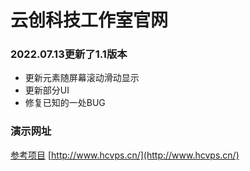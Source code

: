 # **云创科技工作室官网**


### 2022.07.13更新了1.1版本

- 更新元素随屏幕滚动滑动显示
- 更新部分UI
- 修复已知的一处BUG

### 演示网址

[参考项目](https://gitee.com/ke1001/website)
[http://www.hcvps.cn/](http://www.hcvps.cn/)
